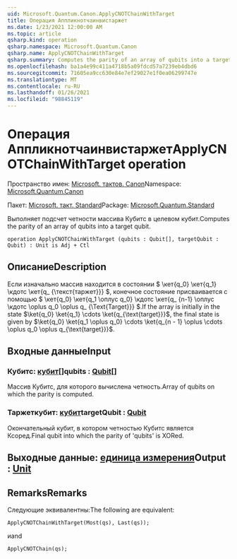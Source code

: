 ```yaml
---
uid: Microsoft.Quantum.Canon.ApplyCNOTChainWithTarget
title: Операция Аппликнотчаинвистаржет
ms.date: 1/23/2021 12:00:00 AM
ms.topic: article
qsharp.kind: operation
qsharp.namespace: Microsoft.Quantum.Canon
qsharp.name: ApplyCNOTChainWithTarget
qsharp.summary: Computes the parity of an array of qubits into a target qubit.
ms.openlocfilehash: ba1a4e99c411a4718b5a09fdcd57a7239eb4dbd6
ms.sourcegitcommit: 71605ea9cc630e84e7ef29027e1f0ea06299747e
ms.translationtype: MT
ms.contentlocale: ru-RU
ms.lasthandoff: 01/26/2021
ms.locfileid: "98845119"
---
```

# <a name="applycnotchainwithtarget-operation"></a><span data-ttu-id="efcbd-102">Операция Аппликнотчаинвистаржет</span><span class="sxs-lookup"><span data-stu-id="efcbd-102">ApplyCNOTChainWithTarget operation</span></span>

<span data-ttu-id="efcbd-103">Пространство имен: [Microsoft. тактов. Canon](xref:Microsoft.Quantum.Canon)</span><span class="sxs-lookup"><span data-stu-id="efcbd-103">Namespace: [Microsoft.Quantum.Canon](xref:Microsoft.Quantum.Canon)</span></span>

<span data-ttu-id="efcbd-104">Пакет: [Microsoft. такт. Standard](https://nuget.org/packages/Microsoft.Quantum.Standard)</span><span class="sxs-lookup"><span data-stu-id="efcbd-104">Package: [Microsoft.Quantum.Standard](https://nuget.org/packages/Microsoft.Quantum.Standard)</span></span>


<span data-ttu-id="efcbd-105">Выполняет подсчет четности массива Кубитс в целевом кубит.</span><span class="sxs-lookup"><span data-stu-id="efcbd-105">Computes the parity of an array of qubits into a target qubit.</span></span>

```qsharp
operation ApplyCNOTChainWithTarget (qubits : Qubit[], targetQubit : Qubit) : Unit is Adj + Ctl
```


## <a name="description"></a><span data-ttu-id="efcbd-106">Описание</span><span class="sxs-lookup"><span data-stu-id="efcbd-106">Description</span></span>

<span data-ttu-id="efcbd-107">Если изначально массив находится в состоянии $ \кет{q_0} \кет{q_1} \кдотс \кет{q_ {\текст{таржет}}} $, конечное состояние присваивается с помощью $ \кет{q_0} \кет{q_1 \оплус q_0} \кдотс \кет{q_ {n-1} \оплус \кдотс \oplus q_0 \oplus q_ {\Text{Target}}} $.</span><span class="sxs-lookup"><span data-stu-id="efcbd-107">If the array is initially in the state $\ket{q_0} \ket{q_1} \cdots \ket{q_{\text{target}}}$, the final state is given by $\ket{q_0} \ket{q_1 \oplus q_0} \cdots \ket{q_{n - 1} \oplus \cdots \oplus q_0 \oplus q_{\text{target}}}$.</span></span>

## <a name="input"></a><span data-ttu-id="efcbd-108">Входные данные</span><span class="sxs-lookup"><span data-stu-id="efcbd-108">Input</span></span>

### <a name="qubits--qubit"></a><span data-ttu-id="efcbd-109">Кубитс: [кубит](xref:microsoft.quantum.lang-ref.qubit)[]</span><span class="sxs-lookup"><span data-stu-id="efcbd-109">qubits : [Qubit](xref:microsoft.quantum.lang-ref.qubit)[]</span></span>

<span data-ttu-id="efcbd-110">Массив Кубитс, для которого вычислена четность.</span><span class="sxs-lookup"><span data-stu-id="efcbd-110">Array of qubits on which the parity is computed.</span></span>


### <a name="targetqubit--qubit"></a><span data-ttu-id="efcbd-111">Таржеткубит: [кубит](xref:microsoft.quantum.lang-ref.qubit)</span><span class="sxs-lookup"><span data-stu-id="efcbd-111">targetQubit : [Qubit](xref:microsoft.quantum.lang-ref.qubit)</span></span>

<span data-ttu-id="efcbd-112">Окончательный кубит, в котором четностью Кубитс является Ксоред.</span><span class="sxs-lookup"><span data-stu-id="efcbd-112">Final qubit into which the parity of 'qubits' is XORed.</span></span>



## <a name="output--unit"></a><span data-ttu-id="efcbd-113">Выходные данные: [единица измерения](xref:microsoft.quantum.lang-ref.unit)</span><span class="sxs-lookup"><span data-stu-id="efcbd-113">Output : [Unit](xref:microsoft.quantum.lang-ref.unit)</span></span>



## <a name="remarks"></a><span data-ttu-id="efcbd-114">Remarks</span><span class="sxs-lookup"><span data-stu-id="efcbd-114">Remarks</span></span>

<span data-ttu-id="efcbd-115">Следующие эквивалентны:</span><span class="sxs-lookup"><span data-stu-id="efcbd-115">The following are equivalent:</span></span>

```qsharp
ApplyCNOTChainWithTarget(Most(qs), Last(qs));
```

<span data-ttu-id="efcbd-116">и</span><span class="sxs-lookup"><span data-stu-id="efcbd-116">and</span></span>

```qsharp
ApplyCNOTChain(qs);
```